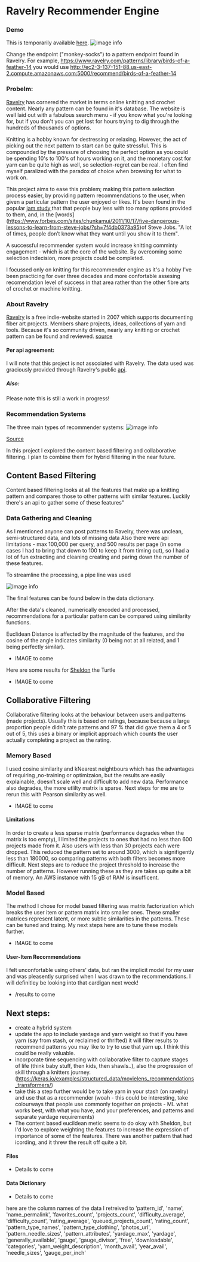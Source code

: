 # Ravelry Recommender Engine

### Demo
This is temporarily available [here](http://ec2-3-137-151-88.us-east-2.compute.amazonaws.com:5000/recommend/monkey-socks). 
![image info](images/demo_screenshot.png)

Change the endpoint ("monkey-socks") to a pattern endpoint found in Ravelry.  For example, https://www.ravelry.com/patterns/library/birds-of-a-feather-14 you would use http://ec2-3-137-151-88.us-east-2.compute.amazonaws.com:5000/recommend/birds-of-a-feather-14

### Probelm:
[Ravelry](https://www.ravelry.com/) has cornered the market in terms online knitting and crochet content. Nearly any pattern can be found in it's database. The website is well laid out with a fabulous search menu - if you know what you're looking for, but if you don't you can get lost for hours trying to dig through the hundreds of thousands of options.  

Knitting is a hobby known for destressing or relaxing.  However, the act of picking out the next pattern to start can be quite stressful.  This is compounded by the pressure of choosing the perfect option as you could be spending 10's to 100's of hours working on it, and the monetary cost for yarn can be quite high as well, so selection-regret can be real.  I often find myself paralized with the paradox of choice when browsing for what to work on. 

This project aims to ease this problem; making this pattern selection process easier, by providing pattern recommendations to the user, when given a particular pattern the user enjoyed or likes. It's been found in the popular [jam study](https://faculty.washington.edu/jdb/345/345%20Articles/Iyengar%20%26%20Lepper%20(2000).pdf),that that people buy less with too many options provided to them, and, in the [words] (https://www.forbes.com/sites/chunkamui/2011/10/17/five-dangerous-lessons-to-learn-from-steve-jobs/?sh=7f4db0373a95)of Steve Jobs. "A lot of times, people don’t know what they want until you show it to them".

A successful recommender system would increase knitting comminty engagement - which is at the core of the website.  By overcoming some selection indecision, more projects could be completed.

I focussed only on knitting for this recommender engine as it's a hobby I've been practicing for over three decades and more confortable assesing recomendation level of success in that area rather than the other fibre arts of crochet or machine knitting. 

### About Ravelry
[Ravelry](https://www.ravelry.com/) is a free indie-website started in 2007 which supports documenting fiber art projects. Members share projects, ideas, collections of yarn and tools.  Because it's so community driven, nearly any knitting or crochet pattern can be found and reviewed. 
[source](https://en.wikipedia.org/wiki/Ravelry) 

#### Per api agreement:
I will note that this project is not asscoiated with Ravelry. The data used was graciously provided through Ravelry's public [api](https://www.ravelry.com/api#index).

##### Also:
Please note this is still a work in progress! 

### Recommendation Systems
The three main types of recommender systems:
![image info](images/recommender_system_types_image.png)

[Source](https://www.kdnuggets.com/2019/09/machine-learning-recommender-systems.html)

In this project I explored the content based filtering and collaborative filtering.  I plan to combine them for hybrid filtering in the near future. 

## Content Based Filtering

Content based filtering looks at all the features that make up a knitting pattern and compares those to other patterns with similar features. Luckily there's an api to gather some of these features"

### Data Gathering and Cleaning

As I mentioned anyone can post patterns to Ravelry, there was unclean, semi-structured data, and lots of missing data Also there were api limitations - max 100,000 per query, and 500 results per page (in some cases I had to bring that down to 100 to keep it from timing out), so I had a lot of fun extracting and cleaning creating and paring down the number of these features.  

To streamline the processing, a pipe line was used

![image info](images/pipeline_image.png)

The final features can be found below in the data dictionary. 

After the data's cleaned, numerically encoded and processed, recommendations for a particular pattern can be compared using similarity functions. 

Euclidean Distance is affected by the magnitude of the features, and the cosine of the angle indicates similarity (0 being not at all related, and 1 being perfectly similar).

* IMAGE to come


Here are some results for [Sheldon](https://www.ravelry.com/patterns/library/sheldon) the Turtle

* IMAGE to come

## Collaborative Filtering 
Collaborative filtering looks at the behaviour between users and patterns (made projects). Usually this is based on ratings, because because a large proportion people didn’t rate patterns and 97 % that did gave them a 4 or 5 out of 5, this uses a binary or implicit approach which counts the user actually completing a project as the rating.

### Memory Based
I used cosine similarity and kNearest neightbours which has the advantages of requiring ,no-training or optimizaion, but the results are easily explainable, doesn’t scale well and difficult to add new data.  Performance also degrades, the more utlilty matrix is sparse. Next steps for me are to rerun this with Pearson similarity as well. 

* IMAGE to come


#### Limitations 
In order to create a less sparse matrix (performance degrades when the matrix is too empty), I limited the projects to ones that had no less than 600 projects made from it.  Also users with less than 30 projects each were dropped.  This reduced the pattern set to around 3000, which is signifigently less than 180000, so comparing patterns with both filters becomes more difficult.  Next steps are to reduce the project threshold to increase the number of patterns.  However running these as they are takes up quite a bit of memory.  An AWS instance with 15 gB of RAM is insufficent. 

### Model Based
The method I chose for model based filtering was matrix factorization which breaks the user item or pattern matrix into smaller ones.  These smaller matrices represent latent, or more subtle similarities in the patterns. These can be tuned and traing. My next steps here are to tune these models further.  

* IMAGE to come

#### User-Item Recommendations
I felt unconfortable using others' data, but ran the implicit model for my user and was pleasently surprised when I was drawn to the recommendations.  I will definitley be looking into that cardigan next week!

* /results to come


## Next steps:
*  create a hybrid system
* update the app to include yardage and yarn weight so that if you have yarn (say from stash, or reclaimed or thrifted) it will filter results to recommend patterns you may like to try to use that yarn up.  I think this could be really valuable.
* incorporate time sequencing with collaborative filter to capture stages of life (think baby stuff, then kids, then shawls..), also the progression of skill through a knitters journey. (https://keras.io/examples/structured_data/movielens_recommendations_transformers/)
* take this a step further would be to take yarn in your stash (on ravelry) and use that as a recommender (woah - this could be interesting, take colourways that people use commonly together on projects - ML what works best, with what you have, and your preferences, and patterns and separate yardage requirements)
* The content based eucildean metic seems to do okay with Sheldon, but I'd love to explore weighting the features to increase the expression of importance of some of the features.  There was another pattern that had icording, and it threw the result off quite a bit. 

#### Files 
* Details to come

#### Data Dictionary

* Details to come

here are the column names of the data I retreived to 
'pattern_id', 'name', 'name_permalink', 'favorites_count',
       'projects_count', 'difficulty_average', 'difficulty_count',
       'rating_average', 'queued_projects_count', 'rating_count',
       'pattern_type_names', 'pattern_type_clothing', 'photos_url',
       'pattern_needle_sizes', 'pattern_attributes', 'yardage_max', 'yardage',
       'generally_available', 'gauge', 'gauge_divisor', 'free', 'downloadable',
       'categories', 'yarn_weight_description', 'month_avail', 'year_avail',
       'needle_sizes', 'gauge_per_inch'
       